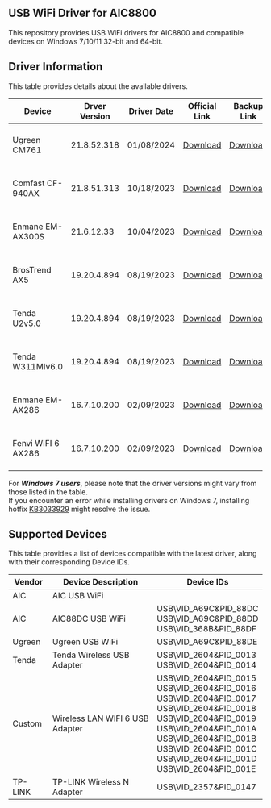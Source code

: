 ## USB WiFi Driver for AIC8800

This repository provides USB WiFi drivers for AIC8800 and compatible devices on Windows 7/10/11 32-bit and 64-bit.

## Driver Information

This table provides details about the available drivers.

| Device                              | Drver Version | Driver Date | Official Link                                                                                                                         | Backup Link                                                                                                                       |
|-------------------------------------|---------------|-------------|---------------------------------------------------------------------------------------------------------------------------------------|-----------------------------------------------------------------------------------------------------------------------------------|
| <br> Ugreen CM761       <br> &nbsp; | 21.8.52.318   | 01/08/2024  | [Download](https://download.lulian.cn/AIC8800FC-CM761%E9%A9%B1%E5%8A%A8.zip)                                                          | [Download](https://github.com/peckishrine/aic8800_windows_drivers/raw/main/AIC8800FC-CM761%E9%A9%B1%E5%8A%A8.zip)                 |
| <br> Comfast CF-940AX   <br> &nbsp; | 21.8.51.313   | 10/18/2023  | [Download](https://en.comfast.com.cn/uploadfile/2023/1220/20231220091946673.zip)                                                      | [Download](https://github.com/peckishrine/aic8800_windows_drivers/raw/main/20231220091946673.zip)                                 |
| <br> Enmane EM-AX300S   <br> &nbsp; | 21.6.12.33    | 10/04/2023  | [Download](https://www.enmangroup.cn/link/EM-AX300S_Windows_WiFi6_Driver.zip)                                                         | [Download](https://github.com/peckishrine/aic8800_windows_drivers/raw/main/EM-AX300S_Windows_WiFi6_Driver.zip)                    |
| <br> BrosTrend AX5      <br> &nbsp; | 19.20.4.894   | 08/19/2023  | [Download](https://cdn.shopify.com/s/files/1/0270/1023/6487/files/AX300_Nano_USB_Adapter-Driver_for_Windows_11_10_7.exe?v=1695803771) | [Download](https://github.com/peckishrine/aic8800_windows_drivers/raw/main/AX300_Nano_USB_Adapter-Driver_for_Windows_11_10_7.exe) |
| <br> Tenda U2v5.0       <br> &nbsp; | 19.20.4.894   | 08/19/2023  | [Download](https://down.tendacn.com/uploadfile/U2/Setup_U2V5.0_V1.0.0.4.zip)                                                          | [Download](https://github.com/peckishrine/aic8800_windows_drivers/raw/main/Setup_U2V5.0_V1.0.0.4.zip)                             |
| <br> Tenda W311MIv6.0   <br> &nbsp; | 19.20.4.894   | 08/19/2023  | [Download](https://down.tendacn.com/uploadfile/W311MI/Setup_W311MIV6.0_V1.0.0.8.zip)                                                  | [Download](https://github.com/peckishrine/aic8800_windows_drivers/raw/main/Setup_W311MIV6.0_V1.0.0.8.zip)                         |
| <br> Enmane EM-AX286    <br> &nbsp; | 16.7.10.200   | 02/09/2023  | [Download](http://www.enmangroup.cn/link/EM-AX286_Windows_WiFi_Driver.zip)                                                            | [Download](https://github.com/peckishrine/aic8800_windows_drivers/raw/main/EM-AX286_Windows_WiFi_Driver.zip)                      |
| <br> Fenvi WIFI 6 AX286 <br> &nbsp; | 16.7.10.200   | 02/09/2023  | [Download](https://download.fenvi.com/support/USB/18286.rar)                                                                          | [Download](https://github.com/peckishrine/aic8800_windows_drivers/raw/main/18286.rar)                                             |

For <b><em>Windows 7 users</em></b>, please note that the driver versions might vary from those listed in the table. <br>
If you encounter an error while installing drivers on Windows 7, installing hotfix [KB3033929](https://www.lb-link.com/download/Driverprogram/170/LB-LINK-BL-WN300AX(FU1)-WIN7patch.html) might resolve the issue. <br>

## Supported Devices

This table provides a list of devices compatible with the latest driver, along with their corresponding Device IDs.

| Vendor  | Device Description              | Device IDs                                                                                                                                                                                                                                             |
|---------|---------------------------------|--------------------------------------------------------------------------------------------------------------------------------------------------------------------------------------------------------------------------------------------------------|
| AIC     | AIC USB WiFi                    |                                                                                                                                                                                                                                                        |
| AIC     | AIC88DC USB WiFi                | USB\VID_A69C&PID_88DC<br>USB\VID_A69C&PID_88DD<br>USB\VID_368B&PID_88DF                                                                                                                                                                                |
| Ugreen  | Ugreen USB WiFi                 | USB\VID_A69C&PID_88DE                                                                                                                                                                                                                                  |
| Tenda   | Tenda Wireless USB Adapter      | USB\VID_2604&PID_0013<br>USB\VID_2604&PID_0014                                                                                                                                                                                                         |
| Custom  | Wireless LAN WIFI 6 USB Adapter | USB\VID_2604&PID_0015<br>USB\VID_2604&PID_0016<br>USB\VID_2604&PID_0017<br>USB\VID_2604&PID_0018<br>USB\VID_2604&PID_0019<br>USB\VID_2604&PID_001A<br>USB\VID_2604&PID_001B<br>USB\VID_2604&PID_001C<br>USB\VID_2604&PID_001D<br>USB\VID_2604&PID_001E |
| TP-LINK | TP-LINK Wireless N Adapter      | USB\VID_2357&PID_0147                                                                                                                                                                                                                                  |
